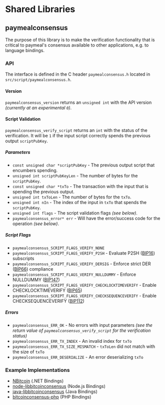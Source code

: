 Shared Libraries
================

## paymealconsensus

The purpose of this library is to make the verification functionality that is critical to paymeal's consensus available to other applications, e.g. to language bindings.

### API

The interface is defined in the C header `paymealconsensus.h` located in  `src/script/paymealconsensus.h`.

#### Version

`paymealconsensus_version` returns an `unsigned int` with the API version *(currently at an experimental `0`)*.

#### Script Validation

`paymealconsensus_verify_script` returns an `int` with the status of the verification. It will be `1` if the input script correctly spends the previous output `scriptPubKey`.

##### Parameters
- `const unsigned char *scriptPubKey` - The previous output script that encumbers spending.
- `unsigned int scriptPubKeyLen` - The number of bytes for the `scriptPubKey`.
- `const unsigned char *txTo` - The transaction with the input that is spending the previous output.
- `unsigned int txToLen` - The number of bytes for the `txTo`.
- `unsigned int nIn` - The index of the input in `txTo` that spends the `scriptPubKey`.
- `unsigned int flags` - The script validation flags *(see below)*.
- `paymealconsensus_error* err` - Will have the error/success code for the operation *(see below)*.

##### Script Flags
- `paymealconsensus_SCRIPT_FLAGS_VERIFY_NONE`
- `paymealconsensus_SCRIPT_FLAGS_VERIFY_P2SH` - Evaluate P2SH ([BIP16](https://github.com/bitcoin/bips/blob/master/bip-0016.mediawiki)) subscripts
- `paymealconsensus_SCRIPT_FLAGS_VERIFY_DERSIG` - Enforce strict DER ([BIP66](https://github.com/bitcoin/bips/blob/master/bip-0066.mediawiki)) compliance
- `paymealconsensus_SCRIPT_FLAGS_VERIFY_NULLDUMMY` - Enforce NULLDUMMY ([BIP147](https://github.com/bitcoin/bips/blob/master/bip-0147.mediawiki))
- `paymealconsensus_SCRIPT_FLAGS_VERIFY_CHECKLOCKTIMEVERIFY` - Enable CHECKLOCKTIMEVERIFY ([BIP65](https://github.com/bitcoin/bips/blob/master/bip-0065.mediawiki))
- `paymealconsensus_SCRIPT_FLAGS_VERIFY_CHECKSEQUENCEVERIFY` - Enable CHECKSEQUENCEVERIFY ([BIP112](https://github.com/bitcoin/bips/blob/master/bip-0112.mediawiki))

##### Errors
- `paymealconsensus_ERR_OK` - No errors with input parameters *(see the return value of `paymealconsensus_verify_script` for the verification status)*
- `paymealconsensus_ERR_TX_INDEX` - An invalid index for `txTo`
- `paymealconsensus_ERR_TX_SIZE_MISMATCH` - `txToLen` did not match with the size of `txTo`
- `paymealconsensus_ERR_DESERIALIZE` - An error deserializing `txTo`

### Example Implementations
- [NBitcoin](https://github.com/NicolasDorier/NBitcoin/blob/master/NBitcoin/Script.cs#L814) (.NET Bindings)
- [node-libbitcoinconsensus](https://github.com/bitpay/node-libbitcoinconsensus) (Node.js Bindings)
- [java-libbitcoinconsensus](https://github.com/dexX7/java-libbitcoinconsensus) (Java Bindings)
- [bitcoinconsensus-php](https://github.com/Bit-Wasp/bitcoinconsensus-php) (PHP Bindings)
